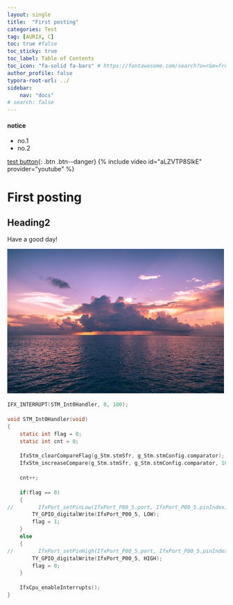 ```yaml
---
layout: single
title:  "First posting"
categories: Test
tag: [AURIX, C]
toc: true #false
toc_sticky: true
toc_label: Table of Contents
toc_icon: "fa-solid fa-bars" # https://fontawesome.com/search?o=r&m=free
author_profile: false
typora-root-url: ../
sidebar:
    nav: "docs"
# search: false
---
```

<div class="notice--success">
    <h4>notice</h4>
    <ul>
        <li>no.1</li>
        <li>no.2</li>
    </ul>
</div>

[test button](https://google.com){: .btn .btn--danger}
{% include video id="aLZVTP8SlkE" provider="youtube" %}

# First posting

## Heading2

Have a good day!

![pexels-photo-2775196](/images/2023-05-01-first/pexels-photo-2775196-1682933483513-6.jpeg)

``` c
IFX_INTERRUPT(STM_Int0Handler, 0, 100);

void STM_Int0Handler(void)
{
    static int flag = 0;
    static int cnt = 0;

    IfxStm_clearCompareFlag(g_Stm.stmSfr, g_Stm.stmConfig.comparator);
    IfxStm_increaseCompare(g_Stm.stmSfr, g_Stm.stmConfig.comparator, 100000000u);

    cnt++;

    if(flag == 0)
    {
//        IfxPort_setPinLow(IfxPort_P00_5.port, IfxPort_P00_5.pinIndex);
        TY_GPIO_digitalWrite(IfxPort_P00_5, LOW);
        flag = 1;
    }
    else
    {
//        IfxPort_setPinHigh(IfxPort_P00_5.port, IfxPort_P00_5.pinIndex);
        TY_GPIO_digitalWrite(IfxPort_P00_5, HIGH);
        flag = 0;
    }

    IfxCpu_enableInterrupts();
}
```

